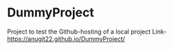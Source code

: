 # DummyProject
Project to test the Github-hosting of a local project
Link- https://anugit22.github.io/DummyProject/

